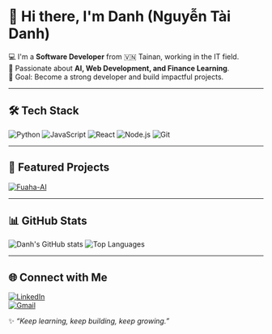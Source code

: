 # 👋 Hi there, I'm Danh (Nguyễn Tài Danh)

💻 I'm a **Software Developer** from 🇻🇳 Tainan, working in the IT field.  
🚀 Passionate about **AI, Web Development, and Finance Learning**.  
🎯 Goal: Become a strong developer and build impactful projects.

---

## 🛠️ Tech Stack
![Python](https://img.shields.io/badge/Python-3776AB?style=for-the-badge&logo=python&logoColor=white)
![JavaScript](https://img.shields.io/badge/JavaScript-F7DF1E?style=for-the-badge&logo=javascript&logoColor=black)
![React](https://img.shields.io/badge/React-20232A?style=for-the-badge&logo=react&logoColor=61DAFB)
![Node.js](https://img.shields.io/badge/Node.js-339933?style=for-the-badge&logo=node-dot-js&logoColor=white)
![Git](https://img.shields.io/badge/Git-F05032?style=for-the-badge&logo=git&logoColor=white)

---

## 📌 Featured Projects
[![Fuaha-AI](https://github-readme-stats.vercel.app/api/pin/?username=nguyentaidanh&repo=Fuaha-AI&theme=radical)](https://github.com/nguyentaidanh/Fuaha-AI)

---

## 📊 GitHub Stats
![Danh's GitHub stats](https://github-readme-stats.vercel.app/api?username=nguyentaidanh&show_icons=true&theme=radical)
![Top Languages](https://github-readme-stats.vercel.app/api/top-langs/?username=nguyentaidanh&layout=compact&theme=radical)

---

## 🌐 Connect with Me
[![LinkedIn](https://img.shields.io/badge/LinkedIn-0077B5?style=for-the-badge&logo=linkedin&logoColor=white)](https://www.linkedin.com/)  
[![Gmail](https://img.shields.io/badge/Email-D14836?style=for-the-badge&logo=gmail&logoColor=white)](mailto:your.email@gmail.com)

✨ *“Keep learning, keep building, keep growing.”*
